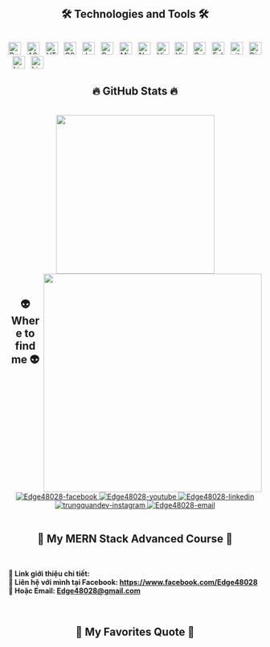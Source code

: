 <!-- Edge48028 -->
</a>

<h2 align="center">🛠 Technologies and Tools 🛠</h2>
<br>
<!-- https://simpleicons.org/ -->
<span><img src="https://img.shields.io/badge/Python-282C34?logo=python&logoColor=#3776AB" alt="Pythonlogo" title="Python" height="25" /></span>
&nbsp;
<span><img src="https://img.shields.io/badge/ASP.NET-282C34?logo=dotnet&logoColor=#512BD4" alt="ASP.NETlogo" title="ASP.NET" height="25" /></span>
&nbsp;
<span><img src="https://img.shields.io/badge/HTML5-282C34?logo=html5&logoColor=#E34F26" alt="HTML5 logo" title="HTML5" height="25" /></span>
&nbsp;
<span><img src="https://img.shields.io/badge/CSS3-282C34?logo=css3&logoColor=#1572B6" alt="CSS3 logo" title="CSS3" height="25" /></span>
&nbsp;
<span><img src="https://img.shields.io/badge/JavaScript-282C34?logo=javascript&logoColor=#F7DF1E" alt="JavaScript logo" title="JavaScript" height="25" /></span>
&nbsp;
<span><img src="https://img.shields.io/badge/Bootstrap-282C34?logo=bootstrap&logoColor=#7952B3" alt="Bootstrap logo" title="Bootstrap" height="25" /></span>
&nbsp;
<span><img src="https://img.shields.io/badge/MicrosoftSQLServer-282C34?logo=microsoftsqlserver&logoColor=#CC2927" alt="Microsoft SQL Server logo" title="Microsoft SQl Server" height="25" /></span>
&nbsp;
<span><img src="https://img.shields.io/badge/NetBeans IDE-282C34?logo=apachenetbeanside&logoColor=#1B6AC6" alt="NetBeans logo" title="NetBeans" height="25" /></span>
&nbsp;
<span><img src="https://img.shields.io/badge/Visual Studio-282C34?logo=visualstudio&logoColor=#5C2D91" alt="Visual Studio logo" title="Visual Studo" height="25" /></span>
&nbsp;
<span><img src="https://img.shields.io/badge/VS%20Code-282C34?logo=visual-studio-code&logoColor=#007ACC" alt="Visual Studio Code logo" title="Visual Studio Code" height="25" /></span>
&nbsp;
<span><img src="https://img.shields.io/badge/Spider IDE-282C34?logo=spyderide&logoColor=#FF0000" alt="Spider logo" title="Spider IDE" height="25" /></span>
&nbsp;
<span><img src="https://img.shields.io/badge/Eclipse IDE-282C34?logo=eclipseide&logoColor=#2C2255" alt="Eclipse logo" title="Eclipse" height="25" /></span>
&nbsp;
<span><img src="https://img.shields.io/badge/git-282C34?logo=git&logoColor=F05032" alt="git logo" title="git" height="25" /></span>
&nbsp;
<span><img src="https://img.shields.io/badge/Discord-282C34?logo=discord&logoColor=21759B" alt="Discord logo" title="Discord" height="25" /></span>
&nbsp;
<span><img src="https://img.shields.io/badge/LightRoom-282C34?logo=adobelightroom&logoColor=21759B" alt="LightRoom logo" title="LightRoom" height="25" /></span>
&nbsp;
<span><img src="https://img.shields.io/badge/LightRoom-282C34?logo=adobelightroom&logoColor=21759B" alt="LightRoom logo" title="LightRoom" height="25" /></span>
&nbsp;
<br>
<h2 align="center">🔥 GitHub Stats 🔥</h2>
<!-- https://github.com/anuraghazra/github-readme-stats -->
<br>
<div align=center>
  <a href="#" title="Edge48028">
    <img width="315" align="center" src="https://github-readme-stats.vercel.app/api/top-langs/?username=Edge48028&hide=c%23,powershell,Mathematica,Ruby,Objective-C,Objective-C%2b%2b,Cuda&title_color=61dafb&text_color=ffffff&icon_color=61dafb&bg_color=20232a&langs_count=8&layout=compact&border_color=61dafb&hide_border=true" />
  </a>
  <a href="#" title="Edge48028">
    <img align="right" width="434" src="https://github-readme-stats.vercel.app/api?username=Edge48028&show_icons=true&theme=react&border_color=61dafb&hide_border=true" />
  </a>
</div>

<br>
<h2 align="center">👽 Where to find me 👽</h2>
<br>
<!-- https://icons8.com -->
<div align="center">
  <a href="https://facebook.com/Edge48028" target="blank">
    <img src="https://img.icons8.com/bubbles/100/000000/facebook-new.png" alt="Edge48028-facebook" />
  </a>
  <a href="#" target="blank">
    <img src="https://img.icons8.com/bubbles/100/000000/youtube-squared.png" alt="Edge48028-youtube" />
  </a>
  <a href="https://www.linkedin.com/in/Edge48028" target="blank">
    <img src="https://img.icons8.com/bubbles/100/000000/linkedin.png" alt="Edge48028-linkedin" />
  </a>
  <a href="https://instagram.com/Edge48028" target="blank">
    <img src="https://img.icons8.com/bubbles/100/000000/instagram.png" alt="trungquandev-instagram" />
  </a>
  <a href="mailto:Edge48028@gmail.com" target="top">
    <img src="https://img.icons8.com/bubbles/100/000000/apple-mail.png" alt="Edge48028-email" />
  </a>
</div>

<br>

<h2 align="center">📖 My MERN Stack Advanced Course 📖</h2>
<br>
<p>
  </a>
</p>
<p>
  <strong>🔗 Link giới thiệu chi tiết: <a href="https://linktr.ee/edge48028?fbclid=IwAR2ElInN1lZDqoQJG4uT2al4ku7MzmKXJM4TSTMjuxL4bGSaHvAIeU5Nfmw" target="_blank"></a></strong>
  <br>
  <strong>🔗 Liên hệ với mình tại Facebook: <a href="https://www.facebook.com/Edge48028" target="_blank">https://www.facebook.com/Edge48028</a></strong>
  <br>
  <strong>📧 Hoặc Email: <a href="mailto:Edge48028@gmail.com" target="_top">Edge48028@gmail.com</a></strong>
</p>
<br>
<h2 align="center">📑 My Favorites Quote 📑</h2>
<br>

